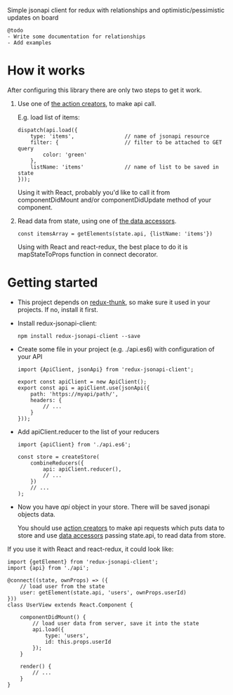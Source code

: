 
Simple jsonapi client for redux with relationships and optimistic/pessimistic updates on board

```
@todo
- Write some documentation for relationships
- Add examples
```

How it works
============

After configuring this library there are only two steps to get it work.

1. Use one of [the action creators](doc/action-creators.md), to make api call.

    E.g. load list of items:

    ```
    dispatch(api.load({
        type: 'items',                // name of jsonapi resource
        filter: {                     // filter to be attached to GET query
            color: 'green'
        },
        listName: 'items'             // name of list to be saved in state
    }));
    ```

    Using it with React, probably you'd like to call it from componentDidMount and/or componentDidUpdate method of your component.

2. Read data from state, using one of [the data accessors](doc/data-accessors.md).

    ```
    const itemsArray = getElements(state.api, {listName: 'items'})
    ```

    Using with React and react-redux, the best place to do it is mapStateToProps function in connect decorator.

Getting started
===============

- This project depends on [redux-thunk](https://www.npmjs.com/package/redux-thunk), so make sure it used in your projects.
  If no, install it first.
- Install redux-jsonapi-client:

    ```
    npm install redux-jsonapi-client --save
    ```
    
- Create some file in your project (e.g. ./api.es6) with configuration of your API

    ```
    import {ApiClient, jsonApi} from 'redux-jsonapi-client';
    
    export const apiClient = new ApiClient();
    export const api = apiClient.use(jsonApi({
        path: 'https://myapi/path/',
        headers: {
            // ...
        }
    }));
    ```

- Add apiClient.reducer to the list of your reducers

    ```
    import {apiClient} from './api.es6';
        
    const store = createStore(
        combineReducers({
            api: apiClient.reducer(),
            // ...
        })
        // ...
    ); 
    ```
    
- Now you have _api_ object in your store. There will be saved jsonapi objects data.

    You should use [action creators](doc/action-creators.md) to make api requests which puts data to store and
    use [data accessors](doc/data-accessors.md) passing state.api, to read data from store.
  
If you use it with React and react-redux, it could look like:

```
import {getElement} from 'redux-jsonapi-client';
import {api} from './api';

@connect((state, ownProps) => ({
    // load user from the state
    user: getElement(state.api, 'users', ownProps.userId)
}))
class UserView extends React.Component {
    
    componentDidMount() {
        // load user data from server, save it into the state
        api.load({
            type: 'users',
            id: this.props.userId
        });
    }
    
    render() {
        // ...
    }
}
```